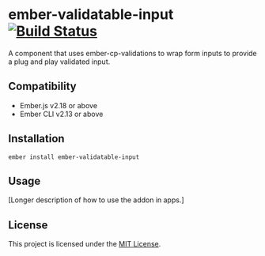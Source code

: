 ember-validatable-input [![Build Status](https://travis-ci.org/HallDJack/ember-validatable-input.svg?branch=master)](https://travis-ci.org/HallDJack/ember-validatable-input)
==============================================================================

A component that uses ember-cp-validations to wrap form inputs to provide a plug and play validated input.


Compatibility
------------------------------------------------------------------------------

* Ember.js v2.18 or above
* Ember CLI v2.13 or above


Installation
------------------------------------------------------------------------------

```
ember install ember-validatable-input
```


Usage
------------------------------------------------------------------------------

[Longer description of how to use the addon in apps.]


License
------------------------------------------------------------------------------

This project is licensed under the [MIT License](LICENSE.md).
